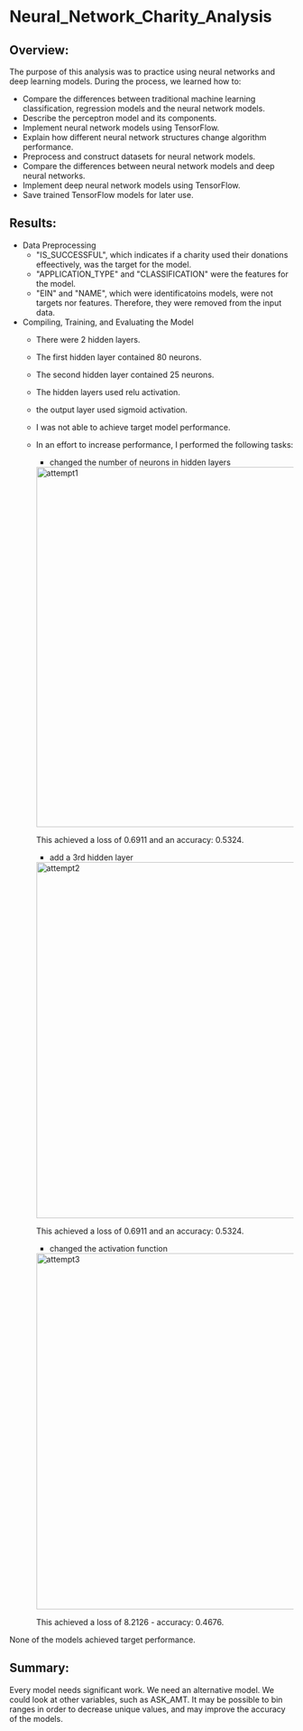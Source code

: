 # Neural_Network_Charity_Analysis
## Overview: 
The purpose of this analysis was to practice using neural networks and deep learning models. During the process, we learned how to:
- Compare the differences between traditional machine learning classification, regression models and the neural network models.
- Describe the perceptron model and its components.
- Implement neural network models using TensorFlow.
- Explain how different neural network structures change algorithm performance.
- Preprocess and construct datasets for neural network models.
- Compare the differences between neural network models and deep neural networks.
- Implement deep neural network models using TensorFlow.
- Save trained TensorFlow models for later use.
## Results: 
- Data Preprocessing
  - "IS_SUCCESSFUL", which indicates if a charity used their donations effeectively, was the target for the model.
  - "APPLICATION_TYPE" and "CLASSIFICATION" were the features for the model.
  - "EIN" and "NAME", which were identificatoins models, were not targets nor features. Therefore, they were removed from the input data.
- Compiling, Training, and Evaluating the Model
  - There were 2 hidden layers.
  - The first hidden layer contained 80 neurons.
  - The second hidden layer contained 25 neurons.
  - The hidden layers used relu activation.
  - the output layer used sigmoid activation.
  - I was not able to achieve target model performance.
  - In an effort to increase performance, I performed the following tasks:
    - changed the number of neurons in hidden layers
     <img width="637" alt="attempt1" src="https://user-images.githubusercontent.com/94420548/167507749-866532cf-0757-46bd-99d2-726ffd7507f1.png">
     
      This achieved a loss of 0.6911 and an accuracy: 0.5324.
      
    - add a 3rd hidden layer
     <img width="630" alt="attempt2" src="https://user-images.githubusercontent.com/94420548/167507772-53778f5a-cf5a-4e74-9e74-dab52109e7ec.png">
     
      This achieved a loss of 0.6911 and an accuracy: 0.5324.
      
    - changed the activation function
    <img width="630" alt="attempt3" src="https://user-images.githubusercontent.com/94420548/167507782-454ec5f1-7296-46d0-a52b-7906010843ac.png">
    
     This achieved a loss of 8.2126 - accuracy: 0.4676.
     
 None of the models achieved target performance.

## Summary: 
Every model needs significant work. We need an alternative model. We could look at other variables, such as ASK_AMT. It may be possible to bin ranges in order to decrease unique values, and may improve the accuracy of the models.
